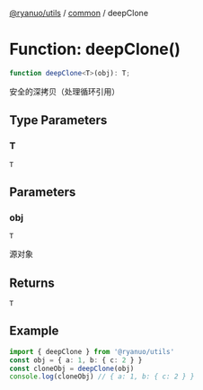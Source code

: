 [@ryanuo/utils](../../index.md) / [common](../index.md) / deepClone

# Function: deepClone()

```ts
function deepClone<T>(obj): T;
```

安全的深拷贝（处理循环引用）

## Type Parameters

### T

`T`

## Parameters

### obj

`T`

源对象

## Returns

`T`

## Example

```ts
import { deepClone } from '@ryanuo/utils'
const obj = { a: 1, b: { c: 2 } }
const cloneObj = deepClone(obj)
console.log(cloneObj) // { a: 1, b: { c: 2 } }
```
